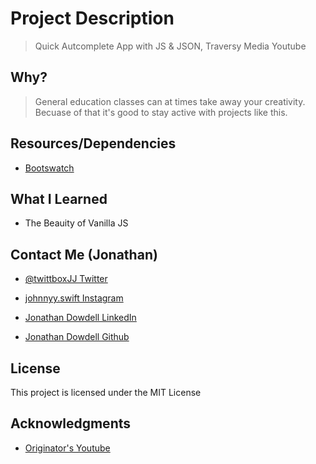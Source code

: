 # Project Description

> Quick Autcomplete App with JS & JSON, Traversy Media Youtube

## Why?

> General education classes can at times take away your creativity. Becuase of that it's good to stay active with projects like this.

## Resources/Dependencies

* [Bootswatch](https://bootswatch.com/)

## What I Learned

* The Beauity of Vanilla JS

## Contact Me (Jonathan)

* [@twittboxJJ Twitter](https://twitter.com/twittboxJJ)

* [johnnyy.swift Instagram](https://www.instagram.com/johnnyy.swift/)

* [Jonathan Dowdell LinkedIn](https://www.linkedin.com/in/jonathan-dowdell-09719a180/)

* [Jonathan Dowdell Github](https://github.com/JonathanDowdell)

## License

This project is licensed under the MIT License

## Acknowledgments

* [Originator's Youtube](https://www.youtube.com/watch?edufilter=NULL&t=1022s)
